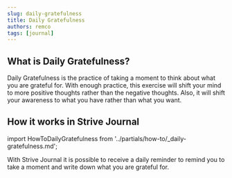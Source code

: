 ```yaml
---
slug: daily-gratefulness
title: Daily Gratefulness
authors: remco
tags: [journal]
---
```


## What is Daily Gratefulness?
Daily Gratefulness is the practice of taking a moment to think about what you are grateful for. With enough practice, this exercise will shift your mind to more positive thoughts rather than the negative thoughts. Also, it will shift your awareness to what you have rather than what you want.

## How it works in Strive Journal
import HowToDailyGratefulness from '../partials/how-to/_daily-gratefulness.md';

With Strive Journal it is possible to receive a daily reminder to remind you to take a moment and write down what you are grateful for.

<HowToDailyGratefulness/>